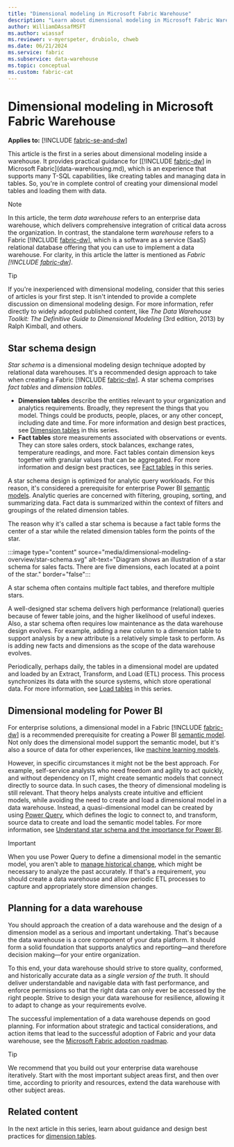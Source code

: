 ```yaml
---
title: "Dimensional modeling in Microsoft Fabric Warehouse"
description: "Learn about dimensional modeling in Microsoft Fabric Warehouse."
author: WilliamDAssafMSFT
ms.author: wiassaf
ms.reviewer: v-myerspeter, drubiolo, chweb
ms.date: 06/21/2024
ms.service: fabric
ms.subservice: data-warehouse
ms.topic: conceptual
ms.custom: fabric-cat
---
```


# Dimensional modeling in Microsoft Fabric Warehouse

**Applies to:** [!INCLUDE [fabric-se-and-dw](includes/applies-to-version/fabric-se-and-dw.md)]

This article is the first in a series about dimensional modeling inside a warehouse. It provides practical guidance for [[!INCLUDE [fabric-dw](includes/fabric-dw.md)] in Microsoft Fabric](data-warehousing.md), which is an experience that supports many T-SQL capabilities, like creating tables and managing data in tables. So, you're in complete control of creating your dimensional model tables and loading them with data.

> [!NOTE]
> In this article, the term _data warehouse_ refers to an enterprise data warehouse, which delivers comprehensive integration of critical data across the organization. In contrast, the standalone term _warehouse_ refers to a Fabric [!INCLUDE [fabric-dw](includes/fabric-dw.md)], which is a software as a service (SaaS) relational database offering that you can use to implement a data warehouse. For clarity, in this article the latter is mentioned as _Fabric [!INCLUDE [fabric-dw](includes/fabric-dw.md)]_.

> [!TIP]
> If you're inexperienced with dimensional modeling, consider that this series of articles is your first step. It isn't intended to provide a complete discussion on dimensional modeling design. For more information, refer directly to widely adopted published content, like _The Data Warehouse Toolkit: The Definitive Guide to Dimensional Modeling_ (3rd edition, 2013) by Ralph Kimball, and others.

## Star schema design

_Star schema_ is a dimensional modeling design technique adopted by relational data warehouses. It's a recommended design approach to take when creating a Fabric [!INCLUDE [fabric-dw](includes/fabric-dw.md)]. A star schema comprises _fact tables_ and _dimension tables_.

- **Dimension tables** describe the entities relevant to your organization and analytics requirements. Broadly, they represent the things that you model. Things could be products, people, places, or any other concept, including date and time. For more information and design best practices, see [Dimension tables](dimensional-modeling-dimension-tables.md) in this series.
- **Fact tables** store measurements associated with observations or events. They can store sales orders, stock balances, exchange rates, temperature readings, and more. Fact tables contain dimension keys together with granular values that can be aggregated. For more information and design best practices, see [Fact tables](dimensional-modeling-fact-tables.md) in this series.

A star schema design is optimized for analytic query workloads. For this reason, it's considered a prerequisite for enterprise Power BI [semantic models](/power-bi/connect-data/service-datasets-understand). Analytic queries are concerned with filtering, grouping, sorting, and summarizing data. Fact data is summarized within the context of filters and groupings of the related dimension tables.

The reason why it's called a star schema is because a fact table forms the center of a star while the related dimension tables form the points of the star.

:::image type="content" source="media/dimensional-modeling-overview/star-schema.svg" alt-text="Diagram shows an illustration of a star schema for sales facts. There are five dimensions, each located at a point of the star." border="false":::

A star schema often contains multiple fact tables, and therefore multiple stars.

A well-designed star schema delivers high performance (relational) queries because of fewer table joins, and the higher likelihood of useful indexes. Also, a star schema often requires low maintenance as the data warehouse design evolves. For example, adding a new column to a dimension table to support analysis by a new attribute is a relatively simple task to perform. As is adding new facts and dimensions as the scope of the data warehouse evolves.

Periodically, perhaps daily, the tables in a dimensional model are updated and loaded by an Extract, Transform, and Load (ETL) process. This process synchronizes its data with the source systems, which store operational data. For more information, see [Load tables](dimensional-modeling-load-tables.md) in this series.

## Dimensional modeling for Power BI

For enterprise solutions, a dimensional model in a Fabric [!INCLUDE [fabric-dw](includes/fabric-dw.md)] is a recommended prerequisite for creating a Power BI [semantic model](/power-bi/connect-data/service-datasets-understand). Not only does the dimensional model support the semantic model, but it's also a source of data for other experiences, like [machine learning models](../data-science/machine-learning-model.md).

However, in specific circumstances it might not be the best approach. For example, self-service analysts who need freedom and agility to act quickly, and without dependency on IT, might create semantic models that connect directly to source data. In such cases, the theory of dimensional modeling is still relevant. That theory helps analysts create intuitive and efficient models, while avoiding the need to create and load a dimensional model in a data warehouse. Instead, a quasi-dimensional model can be created by using [Power Query](/power-query/power-query-what-is-power-query), which defines the logic to connect to, and transform, source data to create and load the semantic model tables. For more information, see [Understand star schema and the importance for Power BI](/power-bi/guidance/star-schema).

> [!IMPORTANT]
> When you use Power Query to define a dimensional model in the semantic model, you aren't able to [manage historical change](dimensional-modeling-dimension-tables.md#manage-historical-change), which might be necessary to analyze the past accurately. If that's a requirement, you should create a data warehouse and allow periodic ETL processes to capture and appropriately store dimension changes.

## Planning for a data warehouse

You should approach the creation of a data warehouse and the design of a dimension model as a serious and important undertaking. That's because the data warehouse is a core component of your data platform. It should form a solid foundation that supports analytics and reporting—and therefore decision making—for your entire organization.

To this end, your data warehouse should strive to store quality, conformed, and historically accurate data as a _single version of the truth_. It should deliver understandable and navigable data with fast performance, and enforce permissions so that the right data can only ever be accessed by the right people. Strive to design your data warehouse for resilience, allowing it to adapt to change as your requirements evolve.

The successful implementation of a data warehouse depends on good planning. For information about strategic and tactical considerations, and action items that lead to the successful adoption of Fabric and your data warehouse, see the [Microsoft Fabric adoption roadmap](/power-bi/guidance/fabric-adoption-roadmap).

> [!TIP]
> We recommend that you build out your enterprise data warehouse iteratively. Start with the most important subject areas first, and then over time, according to priority and resources, extend the data warehouse with other subject areas.

## Related content

In the next article in this series, learn about guidance and design best practices for [dimension tables](dimensional-modeling-dimension-tables.md).
